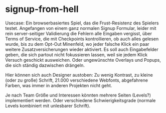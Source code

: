# signup-from-hell

Usecase: Ein browserbasiertes Spiel, das die Frust-Resistenz des Spielers testet. Angefangen von einem ganz normalen Signup Formular, leider mit rein server-seitiger Validierung die Fehlern alle Eingaben vergisst, über Terms of Service, die mit Checkpoints kontrollieren, ob auch alles gelesen wurde, bis zu dem Opt-Out Minenfeld, wo jeder falsche Klick ein paar weitere Zusatzversicherungen wieder aktiviert. Es soll auch Eingabefelder geben, die sich partout nicht fokussieren lassen, weil sie jedem Klick Versuch geschickt ausweichen. Oder ungewünschte Overlays und Popups, die sich ständig dazwischen drängeln.

Hier können sich auch Designer austoben: Zu wenig Kontrast, zu kleine (oder zu große) Schrift, 21.000 verschiedene Webfonts, abgefahrene Farben, was immer in anderen Projekten nicht geht.

Je nach Team Größe und Interessen könnten mehrere Seiten (Levels?) implementiert werden. Oder verschiedene Schwierigkeitsgrade (normale Levels kombiniert mit unlesbarer Schrift).
